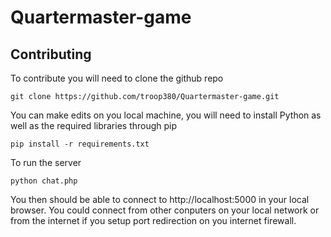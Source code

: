 # Quartermaster-game

## Contributing
To contribute you will need to clone the github repo 
```
git clone https://github.com/troop380/Quartermaster-game.git
```

You can make edits on you local machine, you will need to install Python as well as the required libraries through pip
```
pip install -r requirements.txt
```

To run the server
```
python chat.php
```

You then should be able to connect to http://localhost:5000 in your local browser.  You could connect from other conputers on your local network or from the internet if you setup port redirection on you internet firewall.

